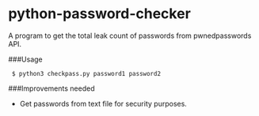 # python-password-checker
A program to get the total leak count of passwords from pwnedpasswords API. 

###Usage

<code> $ python3 checkpass.py password1 password2 </code>

###Improvements needed
- Get passwords from text file for security purposes.
